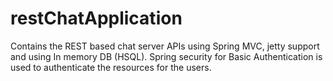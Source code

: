 restChatApplication
===================

Contains the REST based chat server APIs using Spring MVC, jetty support and using In memory DB (HSQL).  Spring security for Basic Authentication is used to authenticate the resources for the users.
